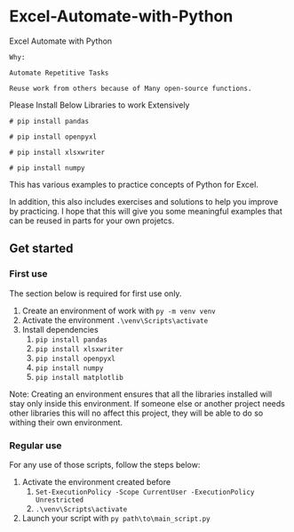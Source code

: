 # Excel-Automate-with-Python
Excel Automate with Python


```
Why:

Automate Repetitive Tasks

Reuse work from others because of Many open-source functions.
```



Please Install Below Libraries to work Extensively

``` 
# pip install pandas 
```

``` 
# pip install openpyxl 
```


``` 
# pip install xlsxwriter 
```


``` 
# pip install numpy 
```






This has various examples to practice concepts of Python for Excel.

In addition, this also includes exercises and solutions to help you improve by practicing. I hope that this will give you some meaningful examples that can be reused in parts for your own projetcs.

## Get started

### First use

The section below is required for first use only.

1. Create an environment of work with `py -m venv venv`
1. Activate the environment `.\venv\Scripts\activate`
1. Install dependencies
    1. `pip install pandas`
    1. `pip install xlsxwriter`
    1. `pip install openpyxl`
    1. `pip install numpy`
    1. `pip install matplotlib`

Note: Creating an environment ensures that all the libraries installed will stay only inside this environment. If someone else or another project needs other libraries this will no affect this project, they will be able to do so withing their own environment.

### Regular use

For any use of those scripts, follow the steps below:

1. Activate the environment created before
    1. `Set-ExecutionPolicy -Scope CurrentUser -ExecutionPolicy Unrestricted`
    1. `.\venv\Scripts\activate`
1. Launch your script with `py path\to\main_script.py`
